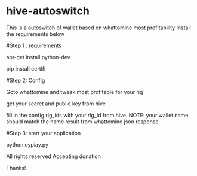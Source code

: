 # hive-autoswitch

This is a autoswitch of wallet based on whattomine most profitability
Install the requirements below

#Step 1 : requirements

apt-get install python-dev

pip install certifi

#Step 2: Config

Goto whattomine and tweak most profitable for your rig

get your secret and public key from hive

fill in the config rig_ids with your rig_id from hive. NOTE: your wallet name should match the name result from whattomine json response

#Step 3: start your application

python eypiay.py

All rights reserved
Accepting donation

Thanks!
